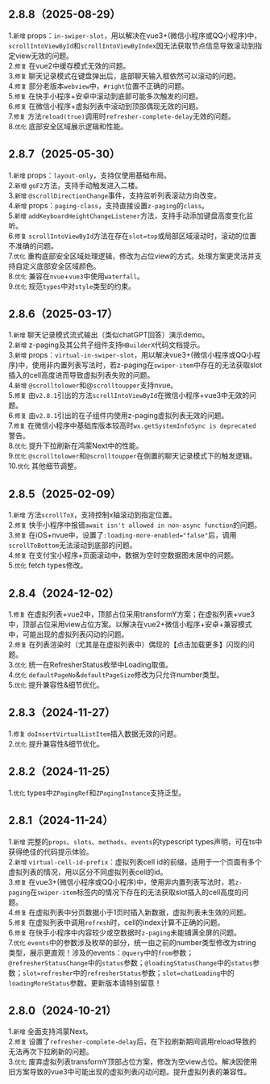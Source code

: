 ## 2.8.8（2025-08-29）
1.`新增` props：`in-swiper-slot`，用以解决在vue3+(微信小程序或QQ小程序)中，`scrollIntoViewById`和`scrollIntoViewByIndex`因无法获取节点信息导致滚动到指定view无效的问题。  
2.`修复` 在vue2中缓存模式无效的问题。  
3.`修复` 聊天记录模式在键盘弹出后，底部聊天输入框依然可以滚动的问题。  
4.`修复` 部分老版本`webview`中，`#right`位置不正确的问题。  
5.`修复` 在快手小程序+安卓中滚动到底部可能多次触发的问题。  
6.`修复` 在微信小程序+虚拟列表中滚动到顶部偶现无效的问题。  
7.`修复` 方法`reload(true)`调用时`refresher-complete-delay`无效的问题。  
8.`优化` 底部安全区域展示逻辑和性能。   
## 2.8.7（2025-05-30）
1.`新增` props：`layout-only`，支持仅使用基础布局。  
2.`新增` `goF2`方法，支持手动触发进入二楼。  
3.`新增` `@scrollDirectionChange`事件，支持监听列表滚动方向改变。  
4.`新增` props：`paging-class`，支持直接设置`z-paging`的`class`。  
5.`新增` `addKeyboardHeightChangeListener`方法，支持手动添加键盘高度变化监听。  
6.`修复` `scrollIntoViewById`方法在存在`slot=top`或局部区域滚动时，滚动的位置不准确的问题。  
7.`优化` 重构底部安全区域处理逻辑，修改为占位view的方式，处理方案更灵活并支持自定义底部安全区域颜色。  
8.`优化` 兼容在`nvue`+`vue3`中使用`waterfall`。  
9.`优化` 规范`types`中对`style`类型的约束。  
## 2.8.6（2025-03-17）
1.`新增` 聊天记录模式流式输出（类似chatGPT回答）演示demo。  
2.`新增` z-paging及其公共子组件支持`HBuilderX`代码文档提示。  
3.`新增` props：`virtual-in-swiper-slot`，用以解决vue3+(微信小程序或QQ小程序)中，使用非内置列表写法时，若z-paging在`swiper-item`中存在的无法获取slot插入的cell高度进而导致虚拟列表失败的问题。  
4.`新增` `@scrolltolower`和@`scrolltoupper`支持nvue。  
5.`修复` 由`v2.8.1`引出的方法`scrollIntoViewById`在微信小程序+vue3中无效的问题。  
6.`修复` 由`v2.8.1`引出的在子组件内使用z-paging虚拟列表无效的问题。  
7.`修复` 在微信小程序中基础库版本较高时`wx.getSystemInfoSync is deprecated`警告。  
8.`优化` 提升下拉刷新在鸿蒙Next中的性能。  
9.`优化` `@scrolltolower`和`@scrolltoupper`在倒置的聊天记录模式下的触发逻辑。  
10.`优化` 其他细节调整。  
## 2.8.5（2025-02-09）
1.`新增` 方法`scrollToX`，支持控制x轴滚动到指定位置。  
2.`修复` 快手小程序中报错`await isn't allowed in non-async function`的问题。  
3.`修复` 在iOS+nvue中，设置了`:loading-more-enabled="false"`后，调用`scrollToBottom`无法滚动到底部的问题。  
4.`修复` 在支付宝小程序+页面滚动中，数据为空时空数据图未居中的问题。  
5.`优化` fetch types修改。  
## 2.8.4（2024-12-02）
1.`修复` 在虚拟列表+vue2中，顶部占位采用transformY方案；在虚拟列表+vue3中，顶部占位采用view占位方案。以解决在vue2+微信小程序+安卓+兼容模式中，可能出现的虚拟列表闪动的问题。  
2.`修复` 在列表渲染时（尤其是在虚拟列表中）偶现的【点击加载更多】闪现的问题。   
3.`优化` 统一在RefresherStatus枚举中Loading取值。    
4.`优化` `defaultPageNo`&`defaultPageSize`修改为只允许number类型。  
5.`优化` 提升兼容性&细节优化。  
## 2.8.3（2024-11-27）
1.`修复` `doInsertVirtualListItem`插入数据无效的问题。  
2.`优化` 提升兼容性&细节优化。  
## 2.8.2（2024-11-25）
1.`优化` types中`ZPagingRef`和`ZPagingInstance`支持泛型。  
## 2.8.1（2024-11-24）
1.`新增` 完整的`props`、`slots`、`methods`、`events`的typescript types声明，可在ts中获得绝佳的代码提示体验。  
2.`新增` `virtual-cell-id-prefix`：虚拟列表cell id的前缀，适用于一个页面有多个虚拟列表的情况，用以区分不同虚拟列表cell的id。  
3.`修复` 在vue3+(微信小程序或QQ小程序)中，使用非内置列表写法时，若`z-paging`在`swiper-item`标签内的情况下存在的无法获取slot插入的cell高度的问题。  
4.`修复` 在虚拟列表中分页数据小于1页时插入新数据，虚拟列表未生效的问题。  
5.`修复` 在虚拟列表中调用`refresh`时，cell的index计算不正确的问题。  
6.`修复` 在快手小程序中内容较少或空数据时`z-paging`未能铺满全屏的问题。  
7.`优化` `events`中的参数涉及枚举的部分，统一由之前的number类型修改为string类型，展示更直观！涉及的events：`@query`中的`from`参数；`@refresherStatusChange`中的`status`参数；`@loadingStatusChange`中的`status`参数；`slot=refresher`中的`refresherStatus`参数；`slot=chatLoading`中的`loadingMoreStatus`参数。更新版本请特别留意！  
## 2.8.0（2024-10-21）
1.`新增` 全面支持鸿蒙Next。  
2.`修复` 设置了`refresher-complete-delay`后，在下拉刷新期间调用reload导致的无法再次下拉刷新的问题。  
3.`优化` 废弃虚拟列表transformY顶部占位方案，修改为空view占位。解决因使用旧方案导致的vue3中可能出现的虚拟列表闪动问题。提升虚拟列表的兼容性。  

